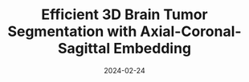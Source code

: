 ---
title: "Efficient 3D Brain Tumor Segmentation with Axial-Coronal-Sagittal Embedding"
collection: publications
permalink: /publication/2024-02-psivt
excerpt: ''
date: 2024-02-24
venue: 'Pacific-Rim Symposium on Image and Video Technology'
paperurl: 'https://link.springer.com/chapter/10.1007/978-981-97-0376-0_11'
citation: 'Tuan-Luc Huynh, <b>Thanh-Danh Le</b>, Tam V. Nguyen, Trung-Nghia Le & Minh-Triet Tran]'
---